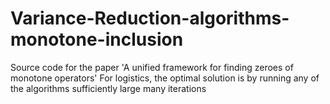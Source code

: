 # Variance-Reduction-algorithms-monotone-inclusion
Source code for the paper 'A unified framework for finding zeroes of monotone operators'
For logistics, the optimal solution is by running any of the algorithms sufficiently large many iterations
